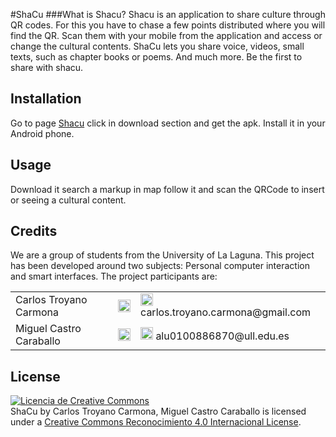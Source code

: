 #ShaCu 
###What is Shacu?
Shacu is an application to share culture through QR codes. For this you have to chase a few points distributed where you will find the QR. Scan them with your mobile from the application and access or change the cultural contents.
ShaCu lets you share voice, videos, small texts, such as chapter books or poems. And much more. Be the first to share with shacu.

## Installation
Go to page <a href="http:\\www.shacu.tk">Shacu</a> click in download section and get the apk. Install it in your Android phone.

## Usage
Download it search a markup in map follow it and scan the QRCode to insert or seeing a cultural content.

## Credits
We are a group of students from the University of La Laguna. This project has been developed around two subjects: Personal computer interaction and smart interfaces. The project participants are:
<table>
                                    <tbody><tr>
                                        <td>
                                            Carlos Troyano Carmona
                                        </td>
                                        <td>
                                            <a href="https://github.com/ctc87" target="_blank"><img src="http://www.shacu.tk/images/github.png" width="20px" style="max-width:20px">
                                            </a>
                                        </td>
                                        <td>
                                            <img src="http://www.shacu.tk/images/mail.png" width="20px" style="max-width:20px"> carlos.troyano.carmona@gmail.com
                                        </td>
                                    </tr>
                                    <tr>
                                        <td>
                                            Miguel Castro Caraballo
                                        </td>
                                        <td>
                                            <a href="https://github.com/alu0100886870" target="_blank"><img src="http://www.shacu.tk/images/github.png" width="20px" style="max-width:20px">
                                            </a>
                                        </td>
                                        <td>
                                            <img src="http://www.shacu.tk/images/mail.png" style="max-width:20px" width="20px"> alu0100886870@ull.edu.es
                                        </td>
                                    </tr>
                                </tbody></table>

## License
[![Licencia de Creative Commons](https://i.creativecommons.org/l/by/4.0/88x31.png)](http://creativecommons.org/licenses/by/4.0/)  
<span xmlns:dct="http://purl.org/dc/terms/" href="http://purl.org/dc/dcmitype/Dataset" property="dct:title" rel="dct:type">ShaCu</span> by <span xmlns:cc="http://creativecommons.org/ns#" property="cc:attributionName">Carlos Troyano Carmona, Miguel Castro Caraballo</span> is licensed under a [Creative Commons Reconocimiento 4.0 Internacional License](http://creativecommons.org/licenses/by/4.0/).
